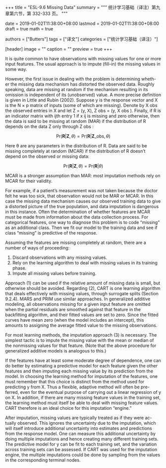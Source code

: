 +++
title = "ESL-9.6 Missing Data"
summary = """
统计学习基础（译注）第九章第六节，第 332-333 页。
"""

date = 2019-01-02T11:38:00+08:00
lastmod = 2019-01-02T11:38:00+08:00
draft = true
math = true

authors = ["Butters"]
tags = ["译文"]
categories = ["统计学习基础（译注）"]

[header]
image = ""
caption = ""
preview = true
+++

It is quite common to have observations with missing values for one or more
input features. The usual approach is to impute (fill-in) the missing values
in some way.

However, the first issue in dealing with the problem is determining wheth-
er the missing data mechanism has distorted the observed data. Roughly
speaking, data are missing at random if the mechanism resulting in its
omission is independent of its (unobserved) value. A more precise definition
is given in Little and Rubin (2002). Suppose y is the response vector and X
is the N × p matrix of inputs (some of which are missing). Denote by X obs
the observed entries in X and let Z = (y, X), Z obs = (y, X obs ). Finally, if R
is an indicator matrix with ijth entry 1 if x ij is missing and zero otherwise,
then the data is said to be missing at random (MAR) if the distribution of
R depends on the data Z only through Z obs :

$$\text{Pr}(\mathbf{R}|\mathbf{Z}, \theta) =
\text{Pr}(\mathbf{R}|\mathbf{Z}\_\text{obs}, \theta) \tag{9.31}$$

Here θ are any parameters in the distribution of R. Data are said to be
missing completely at random (MCAR) if the distribution of R doesn’t
depend on the observed or missing data:

$$\text{Pr}(\mathbf{R}|\mathbf{Z}, \theta) =
\text{Pr}(\mathbf{R}|\theta) \tag{9.32}$$

MCAR is a stronger assumption than MAR: most imputation methods rely
on MCAR for their validity.

For example, if a patient’s measurement was not taken because the doctor
felt he was too sick, that observation would not be MAR or MCAR. In this
case the missing data mechanism causes our observed training data to give a
distorted picture of the true population, and data imputation is dangerous
in this instance. Often the determination of whether features are MCAR
must be made from information about the data collection process. For
categorical features, one way to diagnose this problem is to code “missing”
as an additional class. Then we fit our model to the training data and see
if class “missing” is predictive of the response.

Assuming the features are missing completely at random, there are a
number of ways of proceeding:

1. Discard observations with any missing values.
2. Rely on the learning algorithm to deal with missing values in its
training phase.
3. Impute all missing values before training.

Approach (1) can be used if the relative amount of missing data is small,
but otherwise should be avoided. Regarding (2), CART is one learning
algorithm that deals effectively with missing values, through surrogate splits
(Section 9.2.4). MARS and PRIM use similar approaches. In generalized
additive modeling, all observations missing for a given input feature are
omitted when the partial residuals are smoothed against that feature in
the backfitting algorithm, and their fitted values are set to zero. Since the
fitted curves have mean zero (when the model includes an intercept), this
amounts to assigning the average fitted value to the missing observations.

For most learning methods, the imputation approach (3) is necessary.
The simplest tactic is to impute the missing value with the mean or median
of the nonmissing values for that feature. (Note that the above procedure
for generalized additive models is analogous to this.)

If the features have at least some moderate degree of dependence, one
can do better by estimating a predictive model for each feature given the
other features and then imputing each missing value by its prediction from
the model. In choosing the learning method for imputation of the features,
one must remember that this choice is distinct from the method used for
predicting y from X. Thus a flexible, adaptive method will often be pre-
ferred, even for the eventual purpose of carrying out a linear regression of y
on X. In addition, if there are many missing feature values in the training
set, the learning method must itself be able to deal with missing feature
values. CART therefore is an ideal choice for this imputation “engine.”

After imputation, missing values are typically treated as if they were ac-
tually observed. This ignores the uncertainty due to the imputation, which
will itself introduce additional uncertainty into estimates and predictions
from the response model. One can measure this additional uncertainty by
doing multiple imputations and hence creating many different training sets.
The predictive model for y can be fit to each training set, and the variation
across training sets can be assessed. If CART was used for the imputation
engine, the multiple imputations could be done by sampling from the values
in the corresponding terminal nodes.